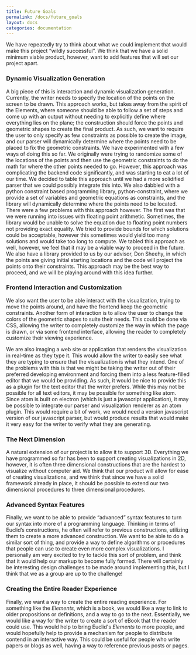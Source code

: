 ```yaml
---
title: Future Goals
permalink: /docs/future_goals
layout: docs
categories: documentation
---
```

We have repeatedly try to think about what we could implement that would make this project “wildly successful”.
We think that we have a solid minimum viable product, however, want to add features that will set our project apart.

### Dynamic Visualization Generation

A big piece of this is interaction and dynamic visualization generation.
Currently, the writer needs to specify the location of the points on the screen to be drawn.
This approach works, but takes away from the spirit of the Elements, where someone should be able to follow a set of steps and come up with an output without needing to explicitly define where everything lies on the plane; the construction should force the points and geometric shapes to create the final product.
As such, we want to require the user to only specify as few constraints as possible to create the image, and our parser will dynamically determine where the points need to be placed to fix the geometric constraints.
We have experimented with a few ways of doing this so far.
We originally were trying to randomize some of the locations of the points and then use the geometric constraints to do the math for where the other points needed to go.
However, this approach was complicating the backend code significantly, and was starting to eat a lot of our time.
We decided to table this approach until we had a more solidified parser that we could possibly integrate this into.
We also dabbled with a python constraint based programming library, python-constraint, where we provide a set of variables and geometric equations as constraints, and the library will dynamically determine where the points need to be located.
There were a few problems with this approach however.
The first was that we were running into issues with floating point arithmetic.
Sometimes, the library would be unable to solve the equation due to floating point numbers not providing exact equality.
We tried to provide bounds for which solutions could be acceptable, however this sometimes would yield too many solutions and would take too long to compute.
We tabled this approach as well, however, we feel that it may be a viable way to proceed in the future.
We also have a library provided to us by our advisor, Don Sheehy, in which the points are giving initial starting locations and the code will project the points onto their constraints.
This approach may be the best way to proceed, and we will be playing around with this idea further.

### Frontend Interaction and Customization

We also want the user to be able interact with the visualization, trying to move the points around, and have the frontend keep the geometric constraints.
Another form of interaction is to allow the user to change the colors of the geometric shapes to suite their needs.
This could be done via CSS, allowing the writer to completely customize the way in which the page is drawn, or via some frontend interface, allowing the reader to completely customize their viewing experience.

We are also imaging a web site or application that renders the visualization in real-time as they type it.
This would allow the writer to easily see what they are typing to ensure that the visualization is what they intend.
One of the problems with this is that we might be taking the writer out of their preferred developing environment and forcing them into a less feature-filled editor that we would be providing.
As such, it would be nice to provide this as a plugin for the text editor that the writer prefers.
While this may not be possible for all text editors, it may be possible for something like atom.
Since atom is built on electron (which is just a javascript application), it may be possible to integrate our parser and visualization renderer as an atom plugin.
This would require a bit of work, we would need a version javascript version of our javascript parser, but would produce results that would make it very easy for the writer to verify what they are generating.

### The Next Dimension

A natural extension of our project is to allow it to support 3D.
Everything we have programmed so far has been to support creating visualizations in 2D, however, it is often three dimensional constructions that are the hardest to visualize without computer aid.
We think that our product will allow for ease of creating visualizations, and we think that since we have a solid framework already in place, it should be possible to extend our two dimensional procedures to three dimensional procedures.

### Advanced Syntax Features

Finally, we want to be able to provide “advanced” syntax features to turn our syntax into more of a programming language.
Thinking in terms of Euclid’s constructions, he often will refer to previous constructions, utilizing them to create a more advanced construction.
We want to be able to do a similar sort of thing, and provide a way to define algorithms or procedures that people can use to create even more complex visualizations.
I personally am very excited to try to tackle this sort of problem, and think that it would help our markup to become fully formed.
There will certainly be interesting design challenges to be made around implementing this, but I think that we as a group are up to the challenge!

### Creating the Entire Reader Experience

Finally, we want a way to create the entire reading experience.
For something like the *Elements*, which is a book, we would like a way to link to older propositions or definitions, and a way to go to the next.
Essentially, we would like a way for the writer to create a sort of eBook that the reader could use.
This would help to bring Euclid's *Elements* to more people, and would hopefully help to provide a mechanism for people to distribute contend in an interactive way.
This could be useful for people who write papers or blogs as well, having a way to reference previous posts or pages.
